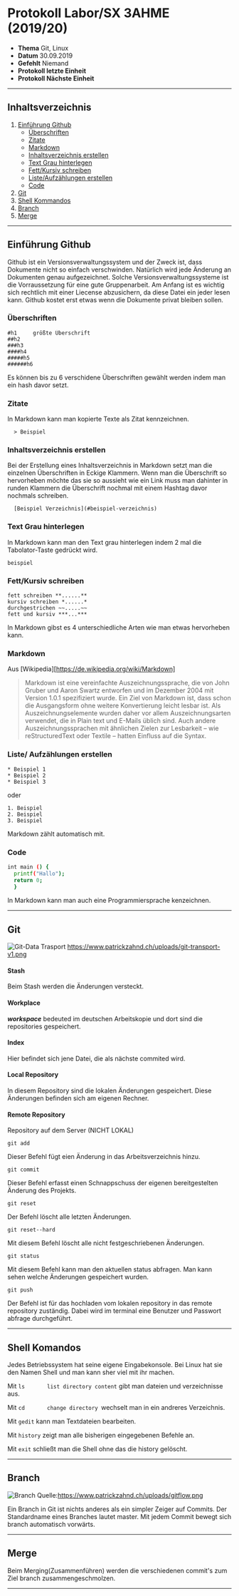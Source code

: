 # Protokoll Labor/SX 3AHME (2019/20)

* **Thema** Git, Linux
* **Datum** 30.09.2019
* **Gefehlt** Niemand
* **Protokoll letzte Einheit**
* **Protokoll Nächste Einheit**
-----------------------------------------------------------------------------------------------------------------------------------
## Inhaltsverzeichnis
1. [Einführung Github](#einführung-github)
   * [Überschriften](#überschriften)
   * [Zitate](#zitate)
   * [Markdown](#markdown)
   * [Inhaltsverzeichnis erstellen](#inhaltsverzeichnis-erstellen)
   * [Text Grau hinterlegen](#text-grau-hinterlegen)
   * [Fett/Kursiv schreiben](#fett/kursiv-schrieben)
   * [Liste/Aufzählungen erstellen](#liste/aufzühlungen-erstellen)
   * [Code](#code)
2. [Git](#git)
3. [Shell Kommandos](#shell-kommandos)
4. [Branch](#branch)
5. [Merge](#merge)

--------------------------------------------------------------------------------------------------------------------------------

## Einführung Github
Github ist ein Versionsverwaltungssystem und der Zweck ist, dass Dokumente nicht so einfach verschwinden. Natürlich wird jede Änderung an Dokumenten genau aufgezeichnet. Solche Versionsverwaltungssysteme ist die Vorraussetzung für eine gute Gruppenarbeit. Am Anfang ist es wichtig sich rechtlich mit einer Liecense abzusichern, da diese Datei ein jeder lesen kann.
Github kostet erst etwas wenn die Dokumente privat bleiben sollen.
  
### Überschriften

    #h1     größte Überschrift
    ##h2
    ###h3
    ####h4
    #####h5
    ######h6

Es können bis zu 6 verschidene Überschriften gewählt werden indem man ein hash davor setzt.

### Zitate

In Markdown kann man kopierte Texte als Zitat kennzeichnen.

      > Beispiel
      
### Inhaltsverzeichnis erstellen
Bei der Erstellung eines Inhaltsverzeichnis in Markdown setzt man die einzelnen Überschriften in Eckige Klammern. Wenn man die Überschrift so hervorheben möchte das sie so aussieht wie ein Link muss man dahinter in runden Klammern die Überschrift nochmal mit einem Hashtag davor nochmals schreiben.
  
      [Beispiel Verzeichnis](#beispiel-verzeichnis)
### Text Grau hinterlegen
In Markdown kann man den Text grau hinterlegen indem 2 mal die Tabolator-Taste gedrückt wird.

    beispiel

### Fett/Kursiv schreiben

    fett schreiben **......**
    kursiv schreiben *......*
    durchgestrichen ~~.....~~
    fett und kursiv ***...***

In Markdown gibst es 4 unterschiedliche Arten wie man etwas hervorheben kann.


### Markdown

Aus [Wikipedia][https://de.wikipedia.org/wiki/Markdown]
>Markdown ist eine vereinfachte Auszeichnungssprache, die von John Gruber und Aaron Swartz entworfen und im Dezember 2004 mit Version 1.0.1 spezifiziert wurde. Ein Ziel von Markdown ist, dass schon die Ausgangsform ohne weitere Konvertierung leicht lesbar ist. Als Auszeichnungselemente wurden daher vor allem Auszeichnungsarten verwendet, die in Plain text und E-Mails üblich sind. Auch andere Auszeichnungssprachen mit ähnlichen Zielen zur Lesbarkeit – wie reStructuredText oder Textile – hatten Einfluss auf die Syntax.

### Liste/ Aufzählungen erstellen

    * Beispiel 1
    * Beispiel 2
    * Beispiel 3

oder 

    1. Beispiel
    2. Beispiel
    3. Beispiel
    
Markdown zählt automatisch mit.
### Code

```bash
int main () {
  printf("Hallo");
  return 0;
  }
```
In Markdown kann man auch eine Programmiersprache kenzeichnen.

--------------------------------------------------------------------------------------------------------------------------------

## Git

![Git-Data Trasport][Git-Data Trasport]
https://www.patrickzahnd.ch/uploads/git-transport-v1.png

#### Stash

Beim Stash werden die Änderungen versteckt.

#### Workplace

***workspace*** bedeuted im deutschen Arbeitskopie und dort sind die repositories gespeichert.

#### Index

Hier befindet sich jene Datei, die als nächste commited wird.

#### Local Repository

In diesem Repository sind die lokalen Änderungen gespeichert. Diese Änderungen befinden sich am eigenen Rechner. 

#### Remote Repository

Repository auf dem Server (NICHT LOKAL)

```git add```

Dieser Befehl fügt eien Änderung in das Arbeitsverzeichnis hinzu.

```git commit```

Dieser Befehl erfasst einen Schnappschuss der eigenen bereitgestelten Änderung des Projekts.

```git reset```

Der Befehl löscht alle letzten Änderungen.

```git reset--hard```

Mit diesem Befehl löscht alle nicht festgeschriebenen Änderungen.

```git status```

Mit diesem Befehl kann man den aktuellen status abfragen. Man kann sehen welche Änderungen gespeichert wurden.

```git push```

Der Befehl ist für das hochladen vom lokalen repository in das remote repository zuständig. Dabei wird im terminal eine Benutzer und Passwort abfrage durchgeführt.

--------------------------------------------------------------------------------------------------------------------------------

## Shell Komandos

Jedes Betriebssystem hat seine eigene Eingabekonsole. Bei Linux hat sie den Namen Shell und man kann sher viel mit ihr machen.

Mit ``ls       list directory content`` gibt man dateien und verzeichnisse aus.

Mit ``cd       change directory ``wechselt man in ein andreres Verzeichnis.

Mit ``gedit`` kann man Textdateien bearbeiten.

Mit ``history`` zeigt man alle bisherigen eingegebenen Befehle an.

Mit ``exit`` schließt man die Shell ohne das die history gelöscht.

--------------------------------------------------------------------------------------------------------------------------------

## Branch
![Branch][Branch]
Quelle:https://www.patrickzahnd.ch/uploads/gitflow.png




Ein Branch in Git ist nichts anderes als ein simpler Zeiger auf Commits.
Der Standardname eines Branches lautet master. 
Mit jedem Commit bewegt sich branch automatisch vorwärts.

--------------------------------------------------------------------------------------------------------------------------------

## Merge

Beim Merging(Zusammenführen) werden die verschiedenen commit's zum Ziel branch zusammengeschmolzen.

--------------------------------------------------------------------------------------------------------------------------------

[Git-Data Trasport]:https://www.patrickzahnd.ch/uploads/git-transport-v1.png
[Branch]:https://www.patrickzahnd.ch/uploads/gitflow.png 


